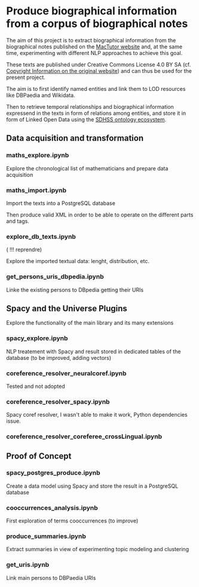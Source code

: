 # Produce biographical information from a corpus of biographical notes

The aim of this project is to extract biographical information from the biographical notes published on the [MacTutor website](https://mathshistory.st-andrews.ac.uk/Biographies/chronological) and, at the same time, experimenting with different NLP approaches to achieve this goal.

These texts are published under Creative Commons License 4.0 BY SA (cf. [Copyright Information on the original website](https://mathshistory.st-andrews.ac.uk/Miscellaneous/copyright/)) and can thus be used for the present project.

The aim is to first identify named entities and link them to LOD resources like DBPaedia and Wikidata.

Then to retrieve temporal relationships and biographical information expressend in the texts in form of relations among entities, and store it in form of Linked Open Data using the [SDHSS ontology ecosystem](https://sdhss.org).


## Data acquisition and transformation

### maths_explore.ipynb

Explore the chronological list of mathematicians and prepare data acquisition

### maths_import.ipynb

Import the texts into a PostgreSQL database 

Then produce valid XML in order to be able to operate on the different parts and tags.

### explore_db_texts.ipynb 

( !!! reprendre)

Explore the imported textual data: lenght, distribution, etc.


### get_persons_uris_dbpedia.ipynb

Linke the existing persons to DBpedia getting their URIs




## Spacy and the Universe Plugins

Explore the functionality of the main library and its many extensions

### spacy_explore.ipynb

NLP treatement with Spacy and result stored in dedicated tables of the database (to be improved, adding vectors)


### coreference_resolver_neuralcoref.ipynb

Tested and not adopted

### coreference_resolver_spacy.ipynb

Spacy coref resolver, I wasn't able to make it work, Python dependencies issue.


### coreference_resolver_coreferee_crossLingual.ipynb







## Proof of Concept

### spacy_postgres_produce.ipynb

Create a data model using Spacy and store the result in a PostgreSQL database


### cooccurrences_analysis.ipynb

First exploration of terms cooccurrences (to improve)

### produce_summaries.ipynb

Extract summaries in view of experimenting topic modeling and clustering

### get_uris.ipynb

Link main persons to DBPaedia URIs